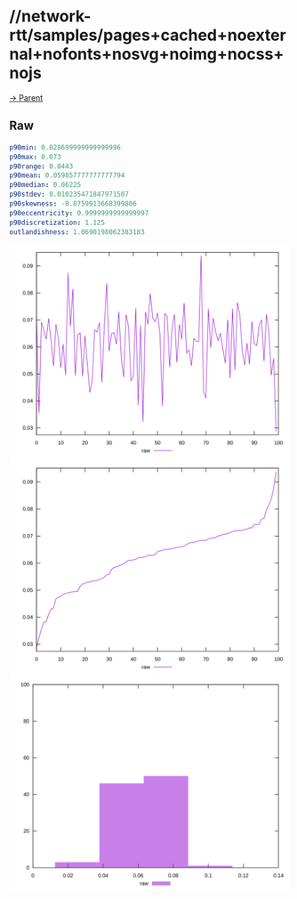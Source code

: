 
# //network-rtt/samples/pages+cached+noexternal+nofonts+nosvg+noimg+nocss+nojs

[→ Parent](../..)


## Raw


```yaml
p90min: 0.028699999999999996
p90max: 0.073
p90range: 0.0443
p90mean: 0.059857777777777794
p90median: 0.06225
p90stdev: 0.010235471847971507
p90skewness: -0.8759913668399806
p90eccentricity: 0.9999999999999997
p90discretization: 1.125
outlandishness: 1.0690198062383183

```

![PLOT: raw-values](./raw/values.svg)![PLOT: raw-sorted](./raw/sorted.svg)![PLOT: raw-histogram](./raw/histogram.svg)